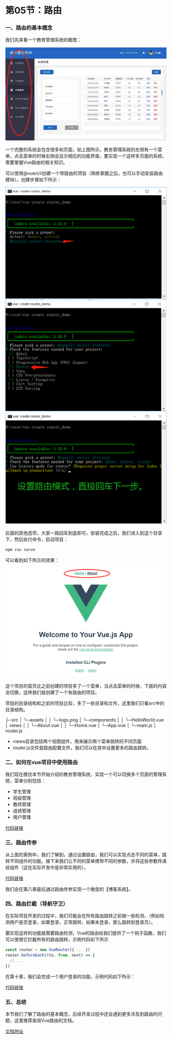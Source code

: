 # 第05节：路由

### 一、路由的基本概念

我们先来看一个教育管理系统的截图：

![教务管理系统](../images/0704_router.png)

一个完整的系统会包含很多和页面，如上图所示，教务管理系统的左侧有一个菜单，点击菜单的时候右侧会显示相应的功能界面，要实现一个这样多页面的系统，需要掌握Vue路由的相关知识。

可以使用@vue/cli创建一个带路由的项目（熟练掌握之后，也可以手动安装路由模块）。创建步骤如下所示：

![路由示意图](../images/0704_router1.png)
![路由示意图](../images/0704_router2.png)
![路由示意图](../images/0704_router3.png)

后面的其他选项，大家一路回车到底即可，安装完成之后，我们进入到这个目录下，然后执行命令，启动项目：

``` bash
npm run serve
```

可以看到如下所示的效果：

![路由示意图](../images/0704_router4.png)

这个项目的首页比之前创建的项目多了一个菜单，当点击菜单的时候，下面的内容会切换，这样我们就创建了一个有路由的项目。

项目的目录结构和之前的项目比较，多了一些目录和文件，这里我们只看src中的目录结构。


├─src
│   └─assets
│   │   └─logo.png
│   └─components
│   │   └─HelloWorld.vue
│   views
│   │   └─About.vue
│   │   └─Home.vue
│   └─App.vue
│   └─main.js
│   router.js

* views目录包括两个视图组件，用来展示两个菜单跳转的不同页面
* router.js文件是路由配置文件，我们可以在其中设置更多的路由跳转。

### 二、如何在vue项目中使用路由

我们现在模仿本节开始介绍的教务管理系统，实现一个可以切换多个页面的管理系统，菜单分别包括：

* 学生管理
* 班级管理
* 教师管理
* 成绩管理
* 用户管理

[代码链接](https://github.com/xiaozhoulee/xiaozhou-examples/tree/master/07-基于Vue的web项目开发/第04节%EF%BC%9A路由/router)

### 三、路由传参

从上面的案例中，我们了解到，通过设置路由，我们可以实现点击不同的菜单，跳转不同组件的功能。接下来我们让不同的菜单携带不同的参数，并将这些参数传递给组件（这在实际开发中是非常实用的）。

[代码链接]()

我们会在第八章最后通过路由传参实现一个微型的【博客系统】。

### 四、路由拦截（导航守卫）

在实际项目开发的过程中，我们可能会在所有路由跳转之前做一些检测，（例如检测用户是否登录，如果登录，正常跳转，如果未登录，那么跳转到登录页）。

要实现这样的功能就需要路由检测，Vue的路由给我们提供了一个钩子函数，我们可以使用它拦截所有的路由跳转，示例代码如下所示

``` js
const router = new VueRouter({ ... })
router.beforeEach((to, from, next) => {
  // ...
})
```

在第十章，我们会完成一个用户登录的功能，示例代码如下所示：

[代码链接]()

### 五、总结

本节我们了解了路由的基本概念，后续开发过程中还会遇到更多涉及到路由的问题，这里推荐查阅Vue路由的文档。

[文档地址](https://router.vuejs.org/zh/)
